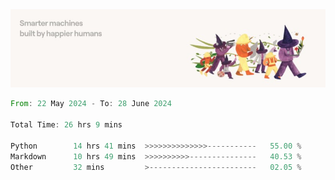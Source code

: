 <img src="https://github.com/drozdj/drozdj/blob/main/1716336391923.jpeg" alt="Credits to https://www.linkedin.com/in/villetuulos/">
<!--START_SECTION:waka-->

```rust
From: 22 May 2024 - To: 28 June 2024

Total Time: 26 hrs 9 mins

Python        14 hrs 41 mins  >>>>>>>>>>>>>>-----------   55.00 %
Markdown      10 hrs 49 mins  >>>>>>>>>>---------------   40.53 %
Other         32 mins         >------------------------   02.05 %
```

<!--END_SECTION:waka-->
